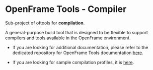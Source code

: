 # OpenFrame Tools - Compiler

Sub-project of oftools for **compilation**.

A general-purpose build tool that is designed to be flexible to support compilers and tools available in the OpenFrame environment. 

- If you are looking for additional documentation, please refer to the dedicated repository for OpenFrame Tools documentation [here](https://github.com/tmaxsoft-us/oftools_docs/tree/master/compile).

- If you are looking for sample compilation profiles, it is [here](https://github.com/tmaxsoft-us/oftools_docs/tree/master/compile/sample_profiles).
